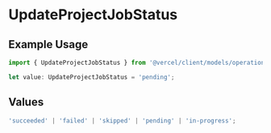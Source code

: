 # UpdateProjectJobStatus

## Example Usage

```typescript
import { UpdateProjectJobStatus } from '@vercel/client/models/operations';

let value: UpdateProjectJobStatus = 'pending';
```

## Values

```typescript
'succeeded' | 'failed' | 'skipped' | 'pending' | 'in-progress';
```

